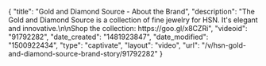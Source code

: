 {
    "title": "Gold and Diamond Source - About the Brand",
    "description": "The Gold and Diamond Source is a collection of fine jewelry for HSN. It's elegant and innovative.\n\nShop the collection: https:\/\/goo.gl\/x8CZRi",
    "videoid": "91792282",
    "date_created": "1481923847",
    "date_modified": "1500922434",
    "type": "captivate",
    "layout": "video",
    "url": "\/v\/hsn-gold-and-diamond-source-brand-story\/91792282"
}